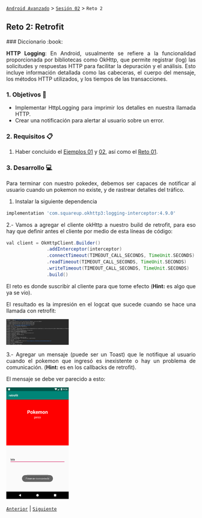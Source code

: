 [`Android Avanzado`](../../Readme.md) > [`Sesión 02`](..#readme) > `Reto 2 `

## Reto 2: Retrofit

<div style="text-align: justify;">
### Diccionario :book:

**HTTP Logging**: En Android,  usualmente se refiere a la funcionalidad proporcionada por bibliotecas como OkHttp, que permite registrar (log) las solicitudes y respuestas HTTP para facilitar la depuración y el análisis. Esto incluye información detallada como las cabeceras, el cuerpo del mensaje, los métodos HTTP utilizados, y los tiempos de las transacciones.

### 1. Objetivos :dart:

- Implementar HttpLogging para imprimir los detalles en nuestra llamada HTTP.
- Crear una notificación para alertar al usuario sobre un error.

### 2. Requisitos :clipboard:

1. Haber concluido el [Ejemplos 01](../Ejemplo-01#readme) y [02](../Ejemplo-02#readme), así como el [Reto 01](../Reto-01#readme).

### 3. Desarrollo :computer:

Para terminar con nuestro pokedex, debemos ser capaces de notificar al usuario cuando un pokemon no existe, y de rastrear detalles del tráfico.

  1. Instalar la siguiente dependencia

 ```groovy
 implementation 'com.squareup.okhttp3:logging-interceptor:4.9.0'
 ```

 2.- Vamos a agregar el cliente okHttp a nuestro build de retrofit, para eso hay que definir antes el cliente por medio de esta líneas de código:

 ```groovy
 val client = OkHttpClient.Builder()
                .addInterceptor(interceptor)
                .connectTimeout(TIMEOUT_CALL_SECONDS, TimeUnit.SECONDS)
                .readTimeout(TIMEOUT_CALL_SECONDS, TimeUnit.SECONDS)
                .writeTimeout(TIMEOUT_CALL_SECONDS, TimeUnit.SECONDS)
                .build()
 ```

 El reto es donde suscribir al cliente para que tome efecto (**Hint:** es algo que ya se vio).

 El resultado es la impresión en el logcat que sucede cuando se hace una llamada con retrofit:

 <img src="images/01.png" width="33%">

 3.- Agregar un mensaje (puede ser un Toast) que le notifique al usuario cuando el pokemon que ingresó es inexistente o hay un problema de comunicación. (**Hint:** es en los callbacks de retrofit).

 El mensaje se debe ver parecido a esto: 

  <img src="images/02.png" width="33%">



[`Anterior`](../Ejemplo-02#readme) | [`Siguiente`](../Ejemplo-03#readme)      

</div>

